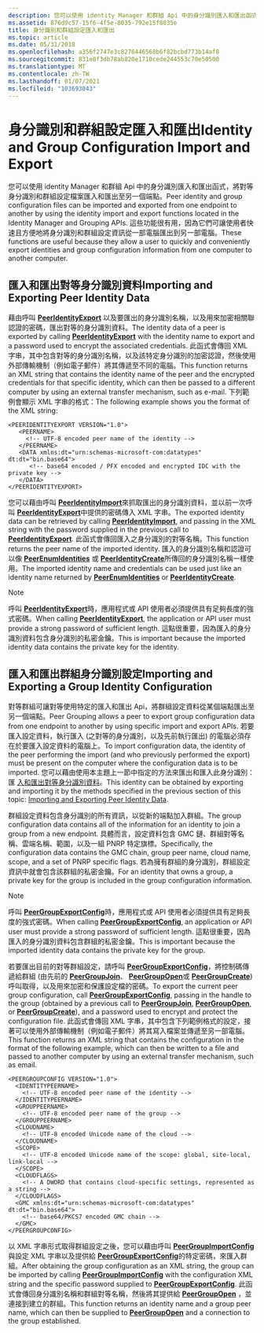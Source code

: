 ```yaml
---
description: 您可以使用 identity Manager 和群組 Api 中的身分識別匯入和匯出函式，將對等身分識別和群組設定檔案匯入和匯出至另一個端點。
ms.assetid: 876d9c57-15f6-4f5e-8035-792e15f8035e
title: 身分識別和群組設定匯入和匯出
ms.topic: article
ms.date: 05/31/2018
ms.openlocfilehash: a356f2747e3c8276446568b6f82bcbd773b14af8
ms.sourcegitcommit: 831e8f3db78ab820e1710cede244553c70e50500
ms.translationtype: MT
ms.contentlocale: zh-TW
ms.lasthandoff: 01/07/2021
ms.locfileid: "103693043"
---
```

# <a name="identity-and-group-configuration-import-and-export"></a><span data-ttu-id="d0f13-103">身分識別和群組設定匯入和匯出</span><span class="sxs-lookup"><span data-stu-id="d0f13-103">Identity and Group Configuration Import and Export</span></span>

<span data-ttu-id="d0f13-104">您可以使用 identity Manager 和群組 Api 中的身分識別匯入和匯出函式，將對等身分識別和群組設定檔案匯入和匯出至另一個端點。</span><span class="sxs-lookup"><span data-stu-id="d0f13-104">Peer identity and group configuration files can be imported and exported from one endpoint to another by using the identity import and export functions located in the Identity Manager and Grouping APIs.</span></span> <span data-ttu-id="d0f13-105">這些功能很有用，因為它們可讓使用者快速且方便地將身分識別和群組設定資訊從一部電腦匯出到另一部電腦。</span><span class="sxs-lookup"><span data-stu-id="d0f13-105">These functions are useful because they allow a user to quickly and conveniently export identities and group configuration information from one computer to another computer.</span></span>

## <a name="importing-and-exporting-peer-identity-data"></a><span data-ttu-id="d0f13-106">匯入和匯出對等身分識別資料</span><span class="sxs-lookup"><span data-stu-id="d0f13-106">Importing and Exporting Peer Identity Data</span></span>

<span data-ttu-id="d0f13-107">藉由呼叫 [**PeerIdentityExport**](/windows/desktop/api/P2P/nf-p2p-peeridentityexport) 以及要匯出的身分識別名稱，以及用來加密相關聯認證的密碼，匯出對等的身分識別資料。</span><span class="sxs-lookup"><span data-stu-id="d0f13-107">The identity data of a peer is exported by calling [**PeerIdentityExport**](/windows/desktop/api/P2P/nf-p2p-peeridentityexport) with the identity name to export and a password used to encrypt the associated credentials.</span></span> <span data-ttu-id="d0f13-108">此函式會傳回 XML 字串，其中包含對等的身分識別名稱，以及該特定身分識別的加密認證，然後使用外部傳輸機制（例如電子郵件）將其傳遞至不同的電腦。</span><span class="sxs-lookup"><span data-stu-id="d0f13-108">This function returns an XML string that contains the identity name of the peer and the encrypted credentials for that specific identity, which can then be passed to a different computer by using an external transfer mechanism, such as e-mail.</span></span> <span data-ttu-id="d0f13-109">下列範例會顯示 XML 字串的格式：</span><span class="sxs-lookup"><span data-stu-id="d0f13-109">The following example shows you the format of the XML string:</span></span>

``` syntax
<PEERIDENTITYEXPORT VERSION="1.0">
   <PEERNAME>
     <!-- UTF-8 encoded peer name of the identity -->
   </PEERNAME>
   <DATA xmlns:dt="urn:schemas-microsoft-com:datatypes" dt:dt="bin.base64">
      <!-- base64 encoded / PFX encoded and encrypted IDC with the private key -->
   </DATA>
</PEERIDENTITYEXPORT>
```

<span data-ttu-id="d0f13-110">您可以藉由呼叫 [**PeerIdentityImport**](/windows/desktop/api/P2P/nf-p2p-peeridentityimport)來抓取匯出的身分識別資料，並以前一次呼叫 [**PeerIdentityExport**](/windows/desktop/api/P2P/nf-p2p-peeridentityexport)中提供的密碼傳入 XML 字串。</span><span class="sxs-lookup"><span data-stu-id="d0f13-110">The exported identity data can be retrieved by calling [**PeerIdentityImport**](/windows/desktop/api/P2P/nf-p2p-peeridentityimport), and passing in the XML string with the password supplied in the previous call to [**PeerIdentityExport**](/windows/desktop/api/P2P/nf-p2p-peeridentityexport).</span></span> <span data-ttu-id="d0f13-111">此函式會傳回匯入之身分識別的對等名稱。</span><span class="sxs-lookup"><span data-stu-id="d0f13-111">This function returns the peer name of the imported identity.</span></span> <span data-ttu-id="d0f13-112">匯入的身分識別名稱和認證可以像 [**PeerEnumIdentities**](/windows/desktop/api/P2P/nf-p2p-peerenumidentities) 或 [**PeerIdentityCreate**](/windows/desktop/api/P2P/nf-p2p-peeridentitycreate)所傳回的身分識別名稱一樣使用。</span><span class="sxs-lookup"><span data-stu-id="d0f13-112">The imported identity name and credentials can be used just like an identity name returned by [**PeerEnumIdentities**](/windows/desktop/api/P2P/nf-p2p-peerenumidentities) or [**PeerIdentityCreate**](/windows/desktop/api/P2P/nf-p2p-peeridentitycreate).</span></span>

> [!Note]  
> <span data-ttu-id="d0f13-113">呼叫 [**PeerIdentityExport**](/windows/desktop/api/P2P/nf-p2p-peeridentityexport)時，應用程式或 API 使用者必須提供具有足夠長度的強式密碼。</span><span class="sxs-lookup"><span data-stu-id="d0f13-113">When calling [**PeerIdentityExport**](/windows/desktop/api/P2P/nf-p2p-peeridentityexport), the application or API user must provide a strong password of sufficient length.</span></span> <span data-ttu-id="d0f13-114">這點很重要，因為匯入的身分識別資料包含身分識別的私密金鑰。</span><span class="sxs-lookup"><span data-stu-id="d0f13-114">This is important because the imported identity data contains the private key for the identity.</span></span>

 

## <a name="importing-and-exporting-a-group-identity-configuration"></a><span data-ttu-id="d0f13-115">匯入和匯出群組身分識別設定</span><span class="sxs-lookup"><span data-stu-id="d0f13-115">Importing and Exporting a Group Identity Configuration</span></span>

<span data-ttu-id="d0f13-116">對等群組可讓對等使用特定的匯入和匯出 Api，將群組設定資料從某個端點匯出至另一個端點。</span><span class="sxs-lookup"><span data-stu-id="d0f13-116">Peer Grouping allows a peer to export group configuration data from one endpoint to another by using specific import and export APIs.</span></span> <span data-ttu-id="d0f13-117">若要匯入設定資料，執行匯入 (之對等的身分識別，以及先前執行匯出) 的電腦必須存在於要匯入設定資料的電腦上。</span><span class="sxs-lookup"><span data-stu-id="d0f13-117">To import configuration data, the identity of the peer performing the import (and who previously performed the export) must be present on the computer where the configuration data is to be imported.</span></span> <span data-ttu-id="d0f13-118">您可以藉由使用本主題上一節中指定的方法來匯出和匯入此身分識別：匯 [入和匯出對等身分識別資料](#importing-and-exporting-peer-identity-data)。</span><span class="sxs-lookup"><span data-stu-id="d0f13-118">This identity can be obtained by exporting and importing it by the methods specified in the previous section of this topic: [Importing and Exporting Peer Identity Data](#importing-and-exporting-peer-identity-data).</span></span>

<span data-ttu-id="d0f13-119">群組設定資料包含身分識別的所有資訊，以從新的端點加入群組。</span><span class="sxs-lookup"><span data-stu-id="d0f13-119">The group configuration data contains all of the information for an identity to join a group from a new endpoint.</span></span> <span data-ttu-id="d0f13-120">具體而言，設定資料包含 GMC 鏈、群組對等名稱、雲端名稱、範圍，以及一組 PNRP 特定旗標。</span><span class="sxs-lookup"><span data-stu-id="d0f13-120">Specifically, the configuration data contains the GMC chain, group peer name, cloud name, scope, and a set of PNRP specific flags.</span></span> <span data-ttu-id="d0f13-121">若為擁有群組的身分識別，群組設定資訊中就會包含該群組的私密金鑰。</span><span class="sxs-lookup"><span data-stu-id="d0f13-121">For an identity that owns a group, a private key for the group is included in the group configuration information.</span></span>

> [!Note]  
> <span data-ttu-id="d0f13-122">呼叫 [**PeerGroupExportConfig**](/windows/desktop/api/P2P/nf-p2p-peergroupexportconfig)時，應用程式或 API 使用者必須提供具有足夠長度的強式密碼。</span><span class="sxs-lookup"><span data-stu-id="d0f13-122">When calling [**PeerGroupExportConfig**](/windows/desktop/api/P2P/nf-p2p-peergroupexportconfig), an application or API user must provide a strong password of sufficient length.</span></span> <span data-ttu-id="d0f13-123">這點很重要，因為匯入的身分識別資料包含群組的私密金鑰。</span><span class="sxs-lookup"><span data-stu-id="d0f13-123">This is important because the imported identity data contains the private key for the group.</span></span>

 

<span data-ttu-id="d0f13-124">若要匯出目前的對等群組設定，請呼叫 [**PeerGroupExportConfig**](/windows/desktop/api/P2P/nf-p2p-peergroupexportconfig)，將控制碼傳遞給群組 (由先前的 [**PeerGroupJoin**](/windows/desktop/api/P2P/nf-p2p-peergroupjoin)、 [**PeerGroupOpen**](/windows/desktop/api/P2P/nf-p2p-peergroupopen)或 [**PeerGroupCreate**](/windows/desktop/api/P2P/nf-p2p-peergroupcreate)) 呼叫取得，以及用來加密和保護設定檔的密碼。</span><span class="sxs-lookup"><span data-stu-id="d0f13-124">To export the current peer group configuration, call [**PeerGroupExportConfig**](/windows/desktop/api/P2P/nf-p2p-peergroupexportconfig), passing in the handle to the group (obtained by a previous call to [**PeerGroupJoin**](/windows/desktop/api/P2P/nf-p2p-peergroupjoin), [**PeerGroupOpen**](/windows/desktop/api/P2P/nf-p2p-peergroupopen), or [**PeerGroupCreate**](/windows/desktop/api/P2P/nf-p2p-peergroupcreate)), and a password used to encrypt and protect the configuration file.</span></span> <span data-ttu-id="d0f13-125">此函式會傳回 XML 字串，其中包含下列範例格式的設定，接著可以使用外部傳輸機制（例如電子郵件）將其寫入檔案並傳遞至另一部電腦。</span><span class="sxs-lookup"><span data-stu-id="d0f13-125">This function returns an XML string that contains the configuration in the format of the following example, which can then be written to a file and passed to another computer by using an external transfer mechanism, such as email.</span></span>

``` syntax
<PEERGROUPCONFIG VERSION="1.0">
  <IDENTITYPEERNAME>
    <!-- UTF-8 encoded peer name of the identity -->
  </IDENTITYPEERNAME>
  <GROUPPEERNAME>
    <!-- UTF-8 encoded peer name of the group -->
  </GROUPPEERNAME>
  <CLOUDNAME>
    <!-- UTF-8 encoded Unicode name of the cloud -->
  </CLOUDNAME>
  <SCOPE>
    <!-- UTF-8 encoded Unicode name of the scope: global, site-local, link-local -->
  </SCOPE>
  <CLOUDFLAGS>
    <!-- A DWORD that contains cloud-specific settings, represented as a string -->
  </CLOUDFLAGS>
  <GMC xmlns:dt="urn:schemas-microsoft-com:datatypes" dt:dt="bin.base64">
    <!-- base64/PKCS7 encoded GMC chain -->
  </GMC>
</PEERGROUPCONFIG>
```

<span data-ttu-id="d0f13-126">以 XML 字串形式取得群組設定之後，您可以藉由呼叫 [**PeerGroupImportConfig**](/windows/desktop/api/P2P/nf-p2p-peergroupimportconfig) 與設定 XML 字串以及提供給 [**PeerGroupExportConfig**](/windows/desktop/api/P2P/nf-p2p-peergroupexportconfig)的特定密碼，來匯入群組。</span><span class="sxs-lookup"><span data-stu-id="d0f13-126">After obtaining the group configuration as an XML string, the group can be imported by calling [**PeerGroupImportConfig**](/windows/desktop/api/P2P/nf-p2p-peergroupimportconfig) with the configuration XML string and the specific password supplied to [**PeerGroupExportConfig**](/windows/desktop/api/P2P/nf-p2p-peergroupexportconfig).</span></span> <span data-ttu-id="d0f13-127">此函式會傳回身分識別名稱和群組對等名稱，然後將其提供給 [**PeerGroupOpen**](/windows/desktop/api/P2P/nf-p2p-peergroupopen) ，並連接到建立的群組。</span><span class="sxs-lookup"><span data-stu-id="d0f13-127">This function returns an identity name and a group peer name, which can then be supplied to [**PeerGroupOpen**](/windows/desktop/api/P2P/nf-p2p-peergroupopen) and a connection to the group established.</span></span>

 

 



